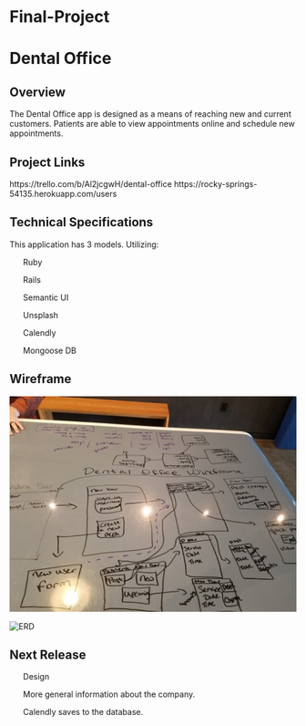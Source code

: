 # Final-Project
# Dental Office

<h2> Overview </h2>
The Dental Office app is designed as a means of reaching new and current customers. Patients are able to view appointments online and schedule new appointments.  

<h2>Project Links</h2>
https://trello.com/b/Al2jcgwH/dental-office
https://rocky-springs-54135.herokuapp.com/users


<h2>Technical Specifications</h2>
This application has 3 models. 
Utilizing:
<ul>
Ruby</ul>
<ul>Rails</ul>
<ul>Semantic UI</ul>
<ul>Unsplash</ul>
<ul>Calendly</ul>
<ul>Mongoose DB
</ul>

<h2>Wireframe</h2>

![Wireframe](./public/images/Wireframe.jpg)

![ERD](./public/images/ERD.jpg)

<h2>Next Release</h2>
<ul>Design</ul>
<ul>More general information about the company.</ul>
<ul>Calendly saves to the database.</ul>
